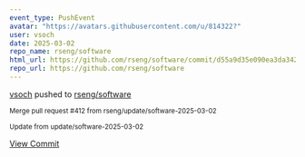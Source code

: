 ```yaml
---
event_type: PushEvent
avatar: "https://avatars.githubusercontent.com/u/814322?"
user: vsoch
date: 2025-03-02
repo_name: rseng/software
html_url: https://github.com/rseng/software/commit/d55a9d35e090ea3da342f86f5748565bf6e2f4b9
repo_url: https://github.com/rseng/software
---
```


<a href='https://github.com/vsoch' target='_blank'>vsoch</a> pushed to <a href='https://github.com/rseng/software' target='_blank'>rseng/software</a>

<small>Merge pull request #412 from rseng/update/software-2025-03-02

Update from update/software-2025-03-02</small>

<a href='https://github.com/rseng/software/commit/d55a9d35e090ea3da342f86f5748565bf6e2f4b9' target='_blank'>View Commit</a>